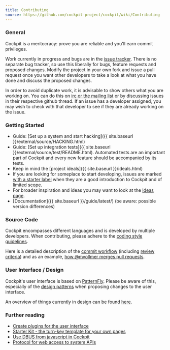 ```yaml
---
title: Contributing
source: https://github.com/cockpit-project/cockpit/wiki/Contributing
---
```


### General
Cockpit is a meritocracy: prove you are reliable and you'll earn commit privileges.

Work currently in progress and bugs are in the [issue tracker](https://github.com/cockpit-project/cockpit/issues). There is no separate bug tracker, so use this liberally for bugs, feature requests and proposed changes. Modify the project in your own fork and issue a pull request once you want other developers to take a look at what you have done and discuss the proposed changes.

In order to avoid duplicate work, it is advisable to show others what you are working on. You can do this on [irc or the mailing list](https://github.com/cockpit-project/cockpit/wiki/About) or by discussing issues in their respective github thread. If an issue has a developer assigned, you may wish to check with that developer to see if they are already working on the issue.

### Getting Started
 * Guide: [Set up a system and start hacking]({{ site.baseurl }}/external/source/HACKING.html)
 * Guide: [Set up integration tests]({{ site.baseurl }}/external/source/test/README.html). Automated tests are an important part of Cockpit and every new feature should be accompanied by its tests.
 * Keep in mind the [project ideals]({{ site.baseurl }}/ideals.html)
 * If you are looking for someplace to start developing, issues are marked [with a starter label](https://github.com/cockpit-project/cockpit/issues?q=is%3Aopen+is%3Aissue+label%3Astarter) when they are a good introduction to Cockpit and of limited scope.
 * For broader inspiration and ideas you may want to look at the [Ideas page](https://github.com/cockpit-project/cockpit/wiki/Ideas).
 * [Documentation]({{ site.baseurl }}/guide/latest/) (be aware: possible version differences)

### Source Code
Cockpit encompasses different languages and is developed by multiple developers. When contributing, please adhere to the [coding style guidelines](Cockpit-Coding-Guidelines).

Here is a detailed description of the [commit workflow](Workflow) (including [review criteria](/external/wiki/Workflow#review-criteria)) and as an example, [how @mvollmer merges pull requests](https://github.com/cockpit-project/cockpit/wiki/How-@mvollmer-merges-pull-requests).

### User Interface / Design
Cockpit's user interface is based on [PatternFly](https://www.patternfly.org/). Please be aware of this, especially of the [design patterns](https://www.patternfly.org/wikis/patterns/) when proposing changes to the user interface.

An overview of things currently in design can be found [here](https://github.com/cockpit-project/cockpit/wiki/Design).

### Further reading
 * [Create plugins for the user interface](http://stef.thewalter.net/creating-plugins-for-the-cockpit-user-interface.html)
 * [Starter Kit - the turn-key template for your own pages](http://cockpit-project.org/blog/cockpit-starter-kit.html)
 * [Use DBUS from javascript in Cockpit](http://stef.thewalter.net/using-dbus-from-javascript-in-cockpit.html)
 * [Protocol for web access to system APIs](http://stef.thewalter.net/protocol-for-web-access-to-system-apis.html)